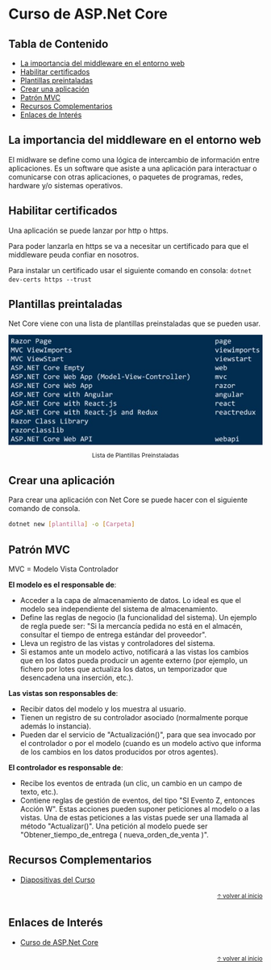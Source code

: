 # Curso de ASP.Net Core<!-- omit in toc -->

## Tabla de Contenido<!-- omit in toc -->
- [La importancia del middleware en el entorno web](#la-importancia-del-middleware-en-el-entorno-web)
- [Habilitar certificados](#habilitar-certificados)
- [Plantillas preintaladas](#plantillas-preintaladas)
- [Crear una aplicación](#crear-una-aplicación)
- [Patrón MVC](#patrón-mvc)
- [Recursos Complementarios](#recursos-complementarios)
- [Enlaces de Interés](#enlaces-de-interés)

## La importancia del middleware en el entorno web

El midlware se define como una lógica de intercambio de información entre aplicaciones. Es un software que asiste a una aplicación para interactuar o comunicarse con otras aplicaciones, o paquetes de programas, redes, hardware y/o sistemas operativos.

## Habilitar certificados

Una aplicación se puede lanzar por http o https. 

Para poder lanzarla en https se va a necesitar un certificado para que el middleware peuda confiar en nosotros.

Para instalar un certificado usar el siguiente comando en consola: `dotnet dev-certs https --trust`

## Plantillas preintaladas

Net Core viene con una lista de plantillas preinstaladas que se pueden usar.

<div align="center">
  <img src="img/plantillas-preinstaladas.jpg">
  <small><p>Lista de Plantillas Preinstaladas</p></small>
</div>

## Crear una aplicación

Para crear una aplicación con Net Core se puede hacer con el siguiente comando de consola.

```bash
dotnet new [plantilla] -o [Carpeta]
```

## Patrón MVC

MVC = Modelo Vista Controlador

**El modelo es el responsable de**:
* Acceder a la capa de almacenamiento de datos. Lo ideal es que el modelo sea independiente del sistema de almacenamiento.
* Define las reglas de negocio (la funcionalidad del sistema). Un ejemplo de regla puede ser: "Si la mercancía pedida no está en el almacén, consultar el tiempo de entrega estándar del proveedor".
* Lleva un registro de las vistas y controladores del sistema.
* Si estamos ante un modelo activo, notificará a las vistas los cambios que en los datos pueda producir un agente externo (por ejemplo, un fichero por lotes que actualiza los datos, un temporizador que desencadena una inserción, etc.).

**Las vistas son responsables de**:
* Recibir datos del modelo y los muestra al usuario.
* Tienen un registro de su controlador asociado (normalmente porque además lo instancia).
* Pueden dar el servicio de "Actualización()", para que sea invocado por el controlador o por el modelo (cuando es un modelo activo que informa de los cambios en los datos producidos por otros agentes).

**El controlador es responsable de**:
* Recibe los eventos de entrada (un clic, un cambio en un campo de texto, etc.).
* Contiene reglas de gestión de eventos, del tipo "SI Evento Z, entonces Acción W". Estas acciones pueden suponer peticiones al modelo o a las vistas. Una de estas peticiones a las vistas puede ser una llamada al método "Actualizar()". Una petición al modelo puede ser "Obtener_tiempo_de_entrega ( nueva_orden_de_venta )".

## Recursos Complementarios
* [Diapositivas del Curso](docs/asp-net.pdf)

<div align="right">
  <small><a href="#tabla-de-contenido">🡡 volver al inicio</a></small>
</div>

## Enlaces de Interés
* [Curso de ASP.Net Core](https://platzi.com/clases/aspnet-core/)
  
<div align="right">
  <small><a href="#tabla-de-contenido">🡡 volver al inicio</a></small>
</div>